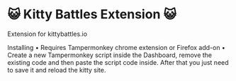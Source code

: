 # 😺 Kitty Battles Extension 😺
Extension for kittybattles.io


Installing
• Requires Tampermonkey chrome extension or Firefox add-on
• Create a new Tampermonkey script inside the Dashboard, remove the existing code and then paste the script code inside. After that you just need to save it and reload the kitty site.
